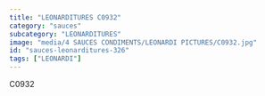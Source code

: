```yaml
---
title: "LEONARDITURES C0932"
category: "sauces"
subcategory: "LEONARDITURES"
image: "media/4 SAUCES CONDIMENTS/LEONARDI PICTURES/C0932.jpg"
id: "sauces-leonarditures-326"
tags: ["LEONARDI"]
---
```


C0932
